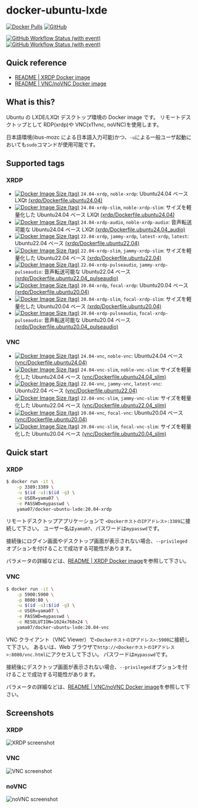 # docker-ubuntu-lxde

[![Docker Pulls](https://img.shields.io/docker/pulls/yama07/docker-ubuntu-lxde?style=for-the-badge)](https://hub.docker.com/r/yama07/docker-ubuntu-lxde)
[![GitHub](https://img.shields.io/github/license/yama07/docker-ubuntu-lxde?style=for-the-badge)](https://github.com/yama07/docker-ubuntu-lxde)

[![GitHub Workflow Status (with event)](https://img.shields.io/github/actions/workflow/status/yama07/docker-ubuntu-lxde/.github%2Fworkflows%2Fubuntu20.04_all.yml?logo=githubactions&label=Build%20Ubuntu20.04%20based%20Docker%20images&style=for-the-badge)](https://github.com/yama07/docker-ubuntu-lxde/actions/workflows/ubuntu20.04_all.yml)
[![GitHub Workflow Status (with event)](https://img.shields.io/github/actions/workflow/status/yama07/docker-ubuntu-lxde/.github%2Fworkflows%2Fubuntu22.04_all.yml?logo=githubactions&label=Build%20Ubuntu22.04%20based%20Docker%20images&style=for-the-badge)](https://github.com/yama07/docker-ubuntu-lxde/actions/workflows/ubuntu22.04_all.yml)

## Quick reference

- [README | XRDP Docker image](https://github.com/yama07/docker-ubuntu-lxde/blob/master/xrdp/README.md)
- [README | VNC/noVNC Docker image](https://github.com/yama07/docker-ubuntu-lxde/blob/master/vnc/README.md)

## What is this?

Ubuntu の LXDE/LXQt デスクトップ環境の Docker image です。
リモートデスクトップとして RDP(xrdp)や VNC(x11vnc, noVNC)を使用します。

日本語環境(ibus-mozc による日本語入力可能)かつ、`-u`による一般ユーザ起動においても`sudo`コマンドが使用可能です。

## Supported tags

### XRDP

- [![Docker Image Size (tag)](https://img.shields.io/docker/image-size/yama07/docker-ubuntu-lxde/24.04-xrdp?style=flat-square)](https://hub.docker.com/r/yama07/docker-ubuntu-lxde/tags?name=24.04-xrdp)
  `24.04-xrdp`, `noble-xrdp`: Ubuntu24.04 ベース LXQt [(xrdp/Dockerfile.ubuntu24.04)](https://github.com/yama07/docker-ubuntu-lxde/blob/master/xrdp/Dockerfile.ubuntu24.04)
- [![Docker Image Size (tag)](https://img.shields.io/docker/image-size/yama07/docker-ubuntu-lxde/24.04-xrdp-slim?style=flat-square)](https://hub.docker.com/r/yama07/docker-ubuntu-lxde/tags?name=24.04-xrdp-slim)
  `24.04-xrdp-slim`, `noble-xrdp-slim`: サイズを軽量化した Ubuntu24.04 ベース LXQt [(xrdp/Dockerfile.ubuntu24.04)](https://github.com/yama07/docker-ubuntu-lxde/blob/master/xrdp/Dockerfile.ubuntu24.04)
- [![Docker Image Size (tag)](https://img.shields.io/docker/image-size/yama07/docker-ubuntu-lxde/24.04-xrdp-audio?style=flat-square)](https://hub.docker.com/r/yama07/docker-ubuntu-lxde/tags?name=24.04-xrdp-audio)
  `24.04-xrdp-audio`, `noble-xrdp-audio`: 音声転送可能な Ubuntu24.04 ベース LXQt [(xrdp/Dockerfile.ubuntu24.04_audio)](https://github.com/yama07/docker-ubuntu-lxde/blob/master/xrdp/Dockerfile.ubuntu24.04_audio)
- [![Docker Image Size (tag)](https://img.shields.io/docker/image-size/yama07/docker-ubuntu-lxde/22.04-xrdp?style=flat-square)](https://hub.docker.com/r/yama07/docker-ubuntu-lxde/tags?name=22.04-xrdp)
  `22.04-xrdp`, `jammy-xrdp`, `latest-xrdp`, `latest`: Ubuntu22.04 ベース [(xrdp/Dockerfile.ubuntu22.04)](https://github.com/yama07/docker-ubuntu-lxde/blob/master/xrdp/Dockerfile.ubuntu22.04)
- [![Docker Image Size (tag)](https://img.shields.io/docker/image-size/yama07/docker-ubuntu-lxde/22.04-xrdp-slim?style=flat-square)](https://hub.docker.com/r/yama07/docker-ubuntu-lxde/tags?name=22.04-xrdp-slim)
  `22.04-xrdp-slim`, `jammy-xrdp-slim`: サイズを軽量化した Ubuntu22.04 ベース [(xrdp/Dockerfile.ubuntu22.04)](https://github.com/yama07/docker-ubuntu-lxde/blob/master/xrdp/Dockerfile.ubuntu22.04)
- [![Docker Image Size (tag)](https://img.shields.io/docker/image-size/yama07/docker-ubuntu-lxde/22.04-xrdp-pulseaudio?style=flat-square)](https://hub.docker.com/r/yama07/docker-ubuntu-lxde/tags?name=22.04-xrdp-pulseaudio)
  `22.04-xrdp-pulseaudio`, `jammy-xrdp-pulseaudio`: 音声転送可能な Ubuntu22.04 ベース [(xrdp/Dockerfile.ubuntu22.04_pulseaudio)](https://github.com/yama07/docker-ubuntu-lxde/blob/master/xrdp/Dockerfile.ubuntu22.04_pulseaudio)
- [![Docker Image Size (tag)](https://img.shields.io/docker/image-size/yama07/docker-ubuntu-lxde/20.04-xrdp?style=flat-square)](https://hub.docker.com/r/yama07/docker-ubuntu-lxde/tags?name=20.04-xrdp)
  `20.04-xrdp`, `focal-xrdp`: Ubuntu20.04 ベース [(xrdp/Dockerfile.ubuntu20.04)](https://github.com/yama07/docker-ubuntu-lxde/blob/master/xrdp/Dockerfile.ubuntu20.04)
- [![Docker Image Size (tag)](https://img.shields.io/docker/image-size/yama07/docker-ubuntu-lxde/20.04-xrdp-slim?style=flat-square)](https://hub.docker.com/r/yama07/docker-ubuntu-lxde/tags?name=20.04-xrdp-slim)
  `20.04-xrdp-slim`, `focal-xrdp-slim`: サイズを軽量化した Ubuntu20.04 ベース [(xrdp/Dockerfile.ubuntu20.04)](https://github.com/yama07/docker-ubuntu-lxde/blob/master/xrdp/Dockerfile.ubuntu20.04)
- [![Docker Image Size (tag)](https://img.shields.io/docker/image-size/yama07/docker-ubuntu-lxde/20.04-xrdp-pulseaudio?style=flat-square)](https://hub.docker.com/r/yama07/docker-ubuntu-lxde/tags?name=20.04-xrdp-pulseaudio)
  `20.04-xrdp-pulseaudio`, `focal-xrdp-pulseaudio`: 音声転送可能な Ubuntu20.04 ベース [(xrdp/Dockerfile.ubuntu20.04_pulseaudio)](https://github.com/yama07/docker-ubuntu-lxde/blob/master/xrdp/Dockerfile.ubuntu20.04_pulseaudio)

### VNC

- [![Docker Image Size (tag)](https://img.shields.io/docker/image-size/yama07/docker-ubuntu-lxde/24.04-vnc?style=flat-square)](https://hub.docker.com/r/yama07/docker-ubuntu-lxde/tags?name=24.04-vnc)
  `24.04-vnc`, `noble-vnc`: Ubuntu24.04 ベース [(vnc/Dockerfile.ubuntu24.04)](https://github.com/yama07/docker-ubuntu-lxde/blob/master/vnc/Dockerfile.ubuntu24.04)
- [![Docker Image Size (tag)](https://img.shields.io/docker/image-size/yama07/docker-ubuntu-lxde/24.04-vnc-slim?style=flat-square)](https://hub.docker.com/r/yama07/docker-ubuntu-lxde/tags?name=24.04-vnc-slim)
  `24.04-vnc-slim`, `noble-vnc-slim`: サイズを軽量化した Ubuntu24.04 ベース [(vnc/Dockerfile.ubuntu24.04_slim)](https://github.com/yama07/docker-ubuntu-lxde/blob/master/vnc/Dockerfile.ubuntu24.04)
- [![Docker Image Size (tag)](https://img.shields.io/docker/image-size/yama07/docker-ubuntu-lxde/22.04-vnc?style=flat-square)](https://hub.docker.com/r/yama07/docker-ubuntu-lxde/tags?name=22.04-vnc)
  `22.04-vnc`, `jammy-vnc`, `latest-vnc`: Ubuntu22.04 ベース [(vnc/Dockerfile.ubuntu22.04)](https://github.com/yama07/docker-ubuntu-lxde/blob/master/vnc/Dockerfile.ubuntu22.04)
- [![Docker Image Size (tag)](https://img.shields.io/docker/image-size/yama07/docker-ubuntu-lxde/22.04-vnc-slim?style=flat-square)](https://hub.docker.com/r/yama07/docker-ubuntu-lxde/tags?name=22.04-vnc-slim)
  `22.04-vnc-slim`, `jammy-vnc-slim`: サイズを軽量化した Ubuntu22.04 ベース [(vnc/Dockerfile.ubuntu22.04_slim)](https://github.com/yama07/docker-ubuntu-lxde/blob/master/vnc/Dockerfile.ubuntu22.04)
- [![Docker Image Size (tag)](https://img.shields.io/docker/image-size/yama07/docker-ubuntu-lxde/20.04-vnc?style=flat-square)](https://hub.docker.com/r/yama07/docker-ubuntu-lxde/tags?name=20.04-vnc)
  `20.04-vnc`, `focal-vnc`: Ubuntu20.04 ベース [(vnc/Dockerfile.ubuntu20.04)](https://github.com/yama07/docker-ubuntu-lxde/blob/master/vnc/Dockerfile.ubuntu20.04)
- [![Docker Image Size (tag)](https://img.shields.io/docker/image-size/yama07/docker-ubuntu-lxde/20.04-vnc-slim?style=flat-square)](https://hub.docker.com/r/yama07/docker-ubuntu-lxde/tags?name=20.04-vnc-slim)
  `20.04-vnc-slim`, `focal-vnc-slim`: サイズを軽量化した Ubuntu20.04 ベース [(vnc/Dockerfile.ubuntu20.04_slim)](https://github.com/yama07/docker-ubuntu-lxde/blob/master/vnc/Dockerfile.ubuntu20.04)

## Quick start

### XRDP

```sh
$ docker run -it \
    -p 3389:3389 \
    -u $(id -u):$(id -g) \
    -e USER=yama07 \
    -e PASSWD=mypasswd \
    yama07/docker-ubuntu-lxde:20.04-xrdp
```

リモートデスクトップアプリケーションで `<DockerホストのIPアドレス>:3389`に接続して下さい。
ユーザー名は`yama07`、パスワードは`mypasswd`です。

接続後にログイン画面やデスクトップ画面が表示されない場合、`--privileged`オプションを付けることで成功する可能性があります。

パラメータの詳細などは、[README | XRDP Docker image](https://github.com/yama07/docker-ubuntu-lxde/blob/master/xrdp/README.md)を参照して下さい。

### VNC

```sh
$ docker run -it \
    -p 5900:5900 \
    -p 8080:80 \
    -u $(id -u):$(id -g) \
    -e USER=yama07 \
    -e PASSWD=mypasswd \
    -e RESOLUTION=1024x768x24 \
    yama07/docker-ubuntu-lxde:20.04-vnc
```

VNC クライアント（VNC Viewer）で`<DockerホストのIPアドレス>:5900`に接続して下さい。
あるいは、Web ブラウザで`http://<DockerホストのIPアドレス>:8080/vnc.html`にアクセスして下さい。
パスワードは`mypasswd`です。

接続後にデスクトップ画面が表示されない場合、`--privileged`オプションを付けることで成功する可能性があります。

パラメータの詳細などは、[README | VNC/noVNC Docker image](https://github.com/yama07/docker-ubuntu-lxde/blob/master/vnc/README.md)を参照して下さい。

## Screenshots

### XRDP

![XRDP screenshot](https://raw.githubusercontent.com/yama07/docker-ubuntu-lxde/master/screenshot/XRDP-ubuntu20.04.png)

### VNC

![VNC screenshot](https://raw.githubusercontent.com/yama07/docker-ubuntu-lxde/master/screenshot/VNC-ubuntu20.04.png)

### noVNC

![noVNC screenshot](https://raw.githubusercontent.com/yama07/docker-ubuntu-lxde/master/screenshot/noVNC-ubuntu20.04.png)
